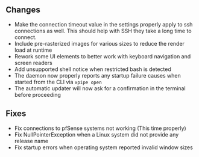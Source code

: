 ## Changes

- Make the connection timeout value in the settings properly apply to ssh connections as well.
  This should help with SSH they take a long time to connect.
- Include pre-rasterized images for various sizes to reduce the render load at runtime
- Rework some UI elements to better work with keyboard navigation and screen readers
- Add unsupported shell notice when restricted bash is detected
- The daemon now properly reports any startup failure causes when started from the CLI via `xpipe open`
- The automatic updater will now ask for a confirmation in the terminal before proceeding

## Fixes

- Fix connections to pfSense systems not working (This time properly)
- Fix NullPointerException when a Linux system did not provide any release name
- Fix startup errors when operating system reported invalid window sizes
